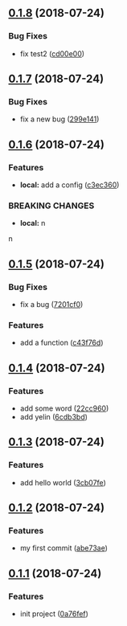 <a name="0.1.8"></a>
## [0.1.8](https://github.com/yelin2016/log2/compare/v0.1.7...v0.1.8) (2018-07-24)


### Bug Fixes

* fix test2 ([cd00e00](https://github.com/yelin2016/log2/commit/cd00e00))



<a name="0.1.7"></a>
## [0.1.7](https://github.com/yelin2016/log2/compare/v0.1.6...v0.1.7) (2018-07-24)


### Bug Fixes

* fix a new bug ([299e141](https://github.com/yelin2016/log2/commit/299e141))



<a name="0.1.6"></a>
## [0.1.6](https://github.com/yelin2016/log2/compare/v0.1.5...v0.1.6) (2018-07-24)


### Features

* **local:** add a config ([c3ec360](https://github.com/yelin2016/log2/commit/c3ec360))


### BREAKING CHANGES

* **local:** n

n



<a name="0.1.5"></a>
## [0.1.5](https://github.com/yelin2016/log2/compare/v0.1.4...v0.1.5) (2018-07-24)


### Bug Fixes

* fix a bug ([7201cf0](https://github.com/yelin2016/log2/commit/7201cf0))


### Features

* add a function ([c43f76d](https://github.com/yelin2016/log2/commit/c43f76d))



<a name="0.1.4"></a>
## [0.1.4](https://github.com/yelin2016/log2/compare/v0.1.3...v0.1.4) (2018-07-24)


### Features

* add some word ([22cc960](https://github.com/yelin2016/log2/commit/22cc960))
* add yelin ([6cdb3bd](https://github.com/yelin2016/log2/commit/6cdb3bd))



<a name="0.1.3"></a>
## [0.1.3](https://github.com/yelin2016/log2/compare/v0.1.2...v0.1.3) (2018-07-24)


### Features

* add hello world ([3cb07fe](https://github.com/yelin2016/log2/commit/3cb07fe))



<a name="0.1.2"></a>
## [0.1.2](https://github.com/yelin2016/log2/compare/v0.1.1...v0.1.2) (2018-07-24)


### Features

* my first commit ([abe73ae](https://github.com/yelin2016/log2/commit/abe73ae))



<a name="0.1.1"></a>
## [0.1.1](https://github.com/yelin2016/log2/compare/0a76fef...v0.1.1) (2018-07-24)


### Features

* init project ([0a76fef](https://github.com/yelin2016/log2/commit/0a76fef))




